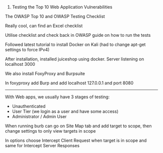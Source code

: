 1. Testing the Top 10 Web Application Vulnerabilities

The OWASP Top 10 and OWASP Testing Checklist

Really cool, can find an Excel checklist 

Utilise checklist and check back in OWASP guide on how to run the tests

Followed latest tutorial to install Docker on Kali
(had to change apt-get settings to force IPv4)

After installation, installed juiceshop using docker.
Server listening on localhost 3000

We also install FoxyProxy and Burpsuite

In foxyproxy add Burp and add localhost 127.0.0.1 and port 8080
***
With Web apps, we usually have 3 stages of testing:
- Unauthenticated
- User Tier (we login as a user and have some access)
- Administrator / Admin User

When running burb can go on Site Map tab and add target to scope, then change settings to only view targets in scope

In options choose Intercept Client Request when target is in scope and same for Intercept Server Responses
